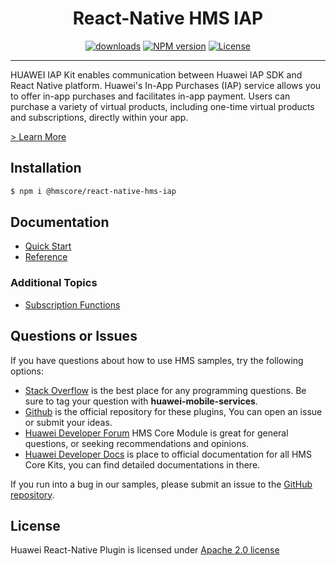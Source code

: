 <p align="center">
  <h1 align="center">React-Native HMS IAP</h1>
</p>


<p align="center">
  <a href="https://www.npmjs.com/package/@hmscore/react-native-hms-iap"><img src="https://img.shields.io/npm/dm/@hmscore/react-native-hms-iap?color=%23007EC6&style=for-the-badge" alt="downloads"></a>
  <a href="https://www.npmjs.com/package/@hmscore/react-native-hms-iap"><img src="https://img.shields.io/npm/v/@hmscore/react-native-hms-iap?color=%23ed2a1c&style=for-the-badge" alt="NPM version"></a>
  <a href="./LICENSE"><img src="https://img.shields.io/npm/l/@hmscore/react-native-hms-iap.svg?color=%3bcc62&style=for-the-badge" alt="License"></a>
</p>

----

HUAWEI IAP Kit enables communication between Huawei IAP SDK and React Native platform. Huawei's In-App Purchases (IAP) service allows you to offer in-app purchases and facilitates in-app payment. Users can purchase a variety of virtual products, including one-time virtual products and subscriptions, directly within your app.

[> Learn More](https://developer.huawei.com/consumer/en/doc/development/HMS-Plugin-Guides/introduction-0000001050766239?ha_source=hms1)

## Installation

```bash
$ npm i @hmscore/react-native-hms-iap
```

## Documentation

- [Quick Start](https://developer.huawei.com/consumer/en/doc/development/HMS-Plugin-Guides/preparedevenv-0000001050766241?ha_source=hms1)
- [Reference](https://developer.huawei.com/consumer/en/doc/development/HMS-Plugin-References/overview-0000001051087324?ha_source=hms1)

### Additional Topics
- [Subscription Functions](https://developer.huawei.com/consumer/en/doc/development/HMS-Plugin-Guides-V1/subscription-functions-0000001051086186-V1?ha_source=hms1)

## Questions or Issues

If you have questions about how to use HMS samples, try the following options:
- [Stack Overflow](https://stackoverflow.com/questions/tagged/huawei-mobile-services) is the best place for any programming questions. Be sure to tag your question with **huawei-mobile-services**.
- [Github](https://github.com/HMS-Core/hms-react-native-plugin) is the official repository for these plugins, You can open an issue or submit your ideas.
- [Huawei Developer Forum](https://forums.developer.huawei.com/forumPortal/en/home?fid=0101187876626530001&ha_source=hms1) HMS Core Module is great for general questions, or seeking recommendations and opinions.
- [Huawei Developer Docs](https://developer.huawei.com/consumer/en/doc/overview/HMS-Core-Plugin?ha_source=hms1) is place to official documentation for all HMS Core Kits, you can find detailed documentations in there.

If you run into a bug in our samples, please submit an issue to the [GitHub repository](https://github.com/HMS-Core/hms-react-native-plugin).

## License

Huawei React-Native Plugin is licensed under [Apache 2.0 license](LICENSE)
